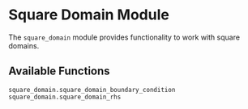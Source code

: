 # Square Domain Module

The `square_domain` module provides functionality to work with square domains.

## Available Functions

```@docs
square_domain.square_domain_boundary_condition
square_domain.square_domain_rhs
```